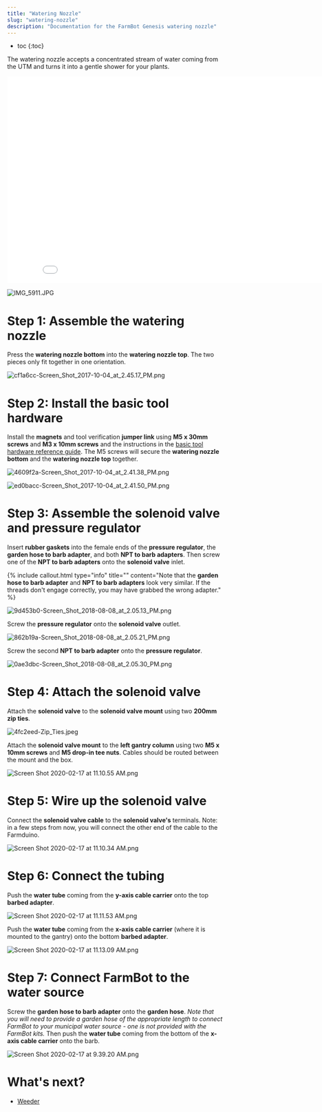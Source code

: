 ```yaml
---
title: "Watering Nozzle"
slug: "watering-nozzle"
description: "Documentation for the FarmBot Genesis watering nozzle"
---
```


* toc
{:toc}

The watering nozzle accepts a concentrated stream of water coming from the UTM and turns it into a gentle shower for your plants.

<iframe class="embedly-embed" src="//cdn.embedly.com/widgets/media.html?src=https%3A%2F%2Fwww.youtube.com%2Fembed%2Fxh7imhENpLQ%3Ffeature%3Doembed&url=http%3A%2F%2Fwww.youtube.com%2Fwatch%3Fv%3Dxh7imhENpLQ&image=https%3A%2F%2Fi.ytimg.com%2Fvi%2Fxh7imhENpLQ%2Fhqdefault.jpg&key=02466f963b9b4bb8845a05b53d3235d7&type=text%2Fhtml&schema=youtube" width="854" height="480" scrolling="no" frameborder="0" allowfullscreen></iframe>



![IMG_5911.JPG](_images/IMG_5911.JPG)

# Step 1: Assemble the watering nozzle
Press the **watering nozzle bottom** into the **watering nozzle top**. The two pieces only fit together in one orientation.

![cf1a6cc-Screen_Shot_2017-10-04_at_2.45.17_PM.png](_images/Screen_Shot_2017-10-04_at_2.45.17_PM.png)

# Step 2: Install the basic tool hardware
Install the **magnets** and tool verification **jumper link** using **M5 x 30mm screws** and **M3 x 10mm screws** and the instructions in the [basic tool hardware reference guide](../../Extras/reference/basic-tool-hardware.md). The M5 screws will secure the **watering nozzle bottom** and the **watering nozzle top** together.

![4609f2a-Screen_Shot_2017-10-04_at_2.41.38_PM.png](_images/Screen_Shot_2017-10-04_at_2.41.38_PM.png)



![ed0bacc-Screen_Shot_2017-10-04_at_2.41.50_PM.png](_images/Screen_Shot_2017-10-04_at_2.41.50_PM.png)

# Step 3: Assemble the solenoid valve and pressure regulator
Insert **rubber gaskets** into the female ends of the **pressure regulator**, the **garden hose to barb adapter**, and both **NPT to barb adapters**. Then screw one of the **NPT to barb adapters** onto the **solenoid valve** inlet.

{%
include callout.html
type="info"
title=""
content="Note that the **garden hose to barb adapter** and **NPT to barb adapters** look very similar. If the threads don't engage correctly, you may have grabbed the wrong adapter."
%}



![9d453b0-Screen_Shot_2018-08-08_at_2.05.13_PM.png](_images/Screen_Shot_2018-08-08_at_2.05.13_PM.png)

Screw the **pressure regulator** onto the **solenoid valve** outlet.

![862b19a-Screen_Shot_2018-08-08_at_2.05.21_PM.png](_images/Screen_Shot_2018-08-08_at_2.05.21_PM.png)

Screw the second **NPT to barb adapter** onto the **pressure regulator**.

![0ae3dbc-Screen_Shot_2018-08-08_at_2.05.30_PM.png](_images/Screen_Shot_2018-08-08_at_2.05.30_PM.png)

# Step 4: Attach the solenoid valve
Attach the **solenoid valve** to the **solenoid valve mount** using two **200mm zip ties**.

![4fc2eed-Zip_Ties.jpeg](_images/Zip_Ties.jpeg)

Attach the **solenoid valve mount** to the **left gantry column** using two **M5 x 10mm screws** and **M5 drop-in tee nuts**. Cables should be routed between the mount and the box.

![Screen Shot 2020-02-17 at 11.10.55 AM.png](_images/Screen_Shot_2020-02-17_at_11.10.55_AM.png)



# Step 5: Wire up the solenoid valve

Connect the **solenoid valve cable** to the **solenoid valve's** terminals. Note: in a few steps from now, you will connect the other end of the cable to the Farmduino.

![Screen Shot 2020-02-17 at 11.10.34 AM.png](_images/Screen_Shot_2020-02-17_at_11.10.34_AM.png)



# Step 6: Connect the tubing

Push the **water tube** coming from the **y-axis cable carrier** onto the top **barbed adapter**.

![Screen Shot 2020-02-17 at 11.11.53 AM.png](_images/Screen_Shot_2020-02-17_at_11.11.53_AM.png)

Push the **water tube** coming from the **x-axis cable carrier** (where it is mounted to the gantry) onto the bottom **barbed adapter**.

![Screen Shot 2020-02-17 at 11.13.09 AM.png](_images/Screen_Shot_2020-02-17_at_11.13.09_AM.png)



# Step 7: Connect FarmBot to the water source

Screw the **garden hose to barb adapter** onto the **garden hose**. *Note that you will need to provide a garden hose of the appropriate length to connect FarmBot to your municipal water source - one is not provided with the FarmBot kits.* Then push the **water tube** coming from the bottom of the **x-axis cable carrier** onto the barb.

![Screen Shot 2020-02-17 at 9.39.20 AM.png](_images/Screen_Shot_2020-02-17_at_9.39.20_AM.png)


# What's next?

 * [Weeder](weeder.md)
